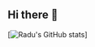 ## Hi there 👋

[![Radu's GitHub stats](https://github-readme-stats.vercel.app/api?username=ronutu&show=reviews,discussions_started,discussions_answered,prs_merged,prs_merged_percentage&show_icons=true&theme=holi)]
<!--
**ronutu/ronutu** is a ✨ _special_ ✨ repository because its `README.md` (this file) appears on your GitHub profile.

Here are some ideas to get you started:

- 🔭 I’m currently working on ...
- 🌱 I’m currently learning ...
- 👯 I’m looking to collaborate on ...
- 🤔 I’m looking for help with ...
- 💬 Ask me about ...
- 📫 How to reach me: ...
- 😄 Pronouns: ...
- ⚡ Fun fact: ...
-->
